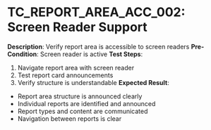 # TC_REPORT_AREA_ACC_002: Screen Reader Support

**Description**: Verify report area is accessible to screen readers
**Pre-Condition**: Screen reader is active
**Test Steps**:
1. Navigate report area with screen reader
2. Test report card announcements
3. Verify structure is understandable
**Expected Result**:
- Report area structure is announced clearly
- Individual reports are identified and announced
- Report types and content are communicated
- Navigation between reports is clear